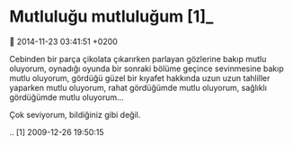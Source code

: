 Mutluluğu mutluluğum [1]_
=========================

:date: 2014-11-23 03:41:51 +0200

Cebinden bir parça çikolata çıkarırken parlayan gözlerine bakıp mutlu
oluyorum, oynadığı oyunda bir sonraki bölüme geçince sevinmesine bakıp
mutlu oluyorum, gördüğü güzel bir kıyafet hakkında uzun uzun tahliller
yaparken mutlu oluyorum, rahat gördüğümde mutlu oluyorum, sağlıklı
gördüğümde mutlu oluyorum…

Çok seviyorum, bildiğiniz gibi değil.

.. [1]
   2009-12-26 19:50:15
